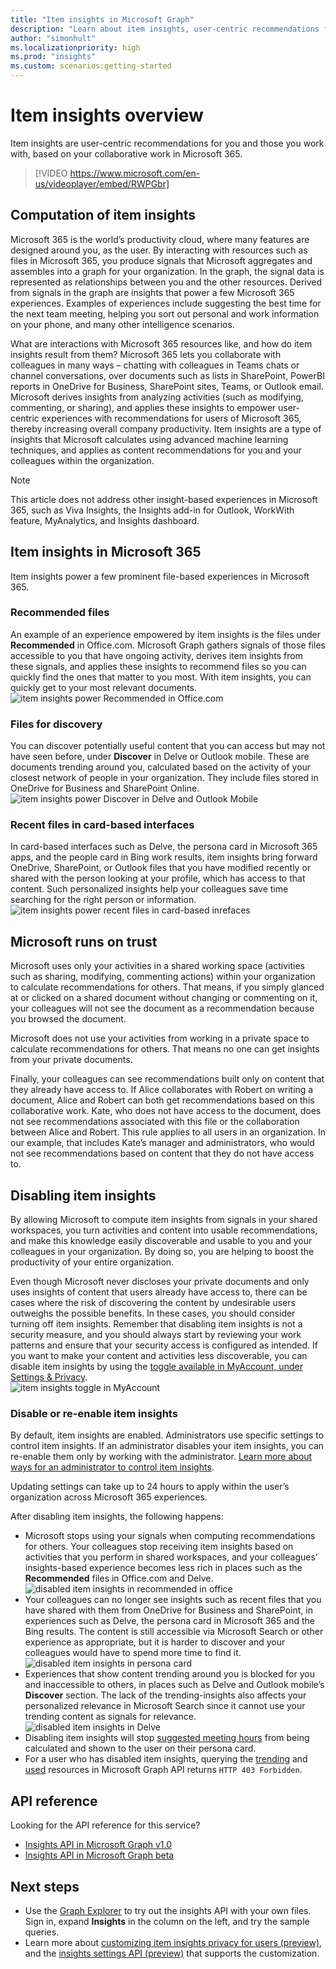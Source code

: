 ```yaml
---
title: "Item insights in Microsoft Graph"
description: "Learn about item insights, user-centric recommendations for you and those you work with, based on your collaborative work in Microsoft 365."
author: "simonhult"
ms.localizationpriority: high
ms.prod: "insights"
ms.custom: scenarios:getting-started
---
```

# Item insights overview

Item insights are user-centric recommendations for you and those you work with, based on your collaborative work in Microsoft 365.

> [!VIDEO https://www.microsoft.com/en-us/videoplayer/embed/RWPGbr] 

## Computation of item insights
Microsoft 365 is the world’s productivity cloud, where many features are designed around you, as the user. By interacting with resources such as files in Microsoft 365, you produce signals that Microsoft aggregates and assembles into a graph for your organization. In the graph, the signal data is represented as relationships between you and the other resources. Derived from signals in the graph are insights that power a few Microsoft 365 experiences. Examples of experiences include suggesting the best time for the next team meeting, helping you sort out personal and work information on your phone, and many other intelligence scenarios. 

What are interactions with Microsoft 365 resources like, and how do item insights result from them? Microsoft 365 lets you collaborate with colleagues in many ways – chatting with colleagues in Teams chats or channel conversations, over documents such as lists in SharePoint, PowerBI reports in OneDrive for Business, SharePoint sites, Teams, or Outlook email. Microsoft derives insights from analyzing activities (such as modifying, commenting, or sharing), and applies these insights to empower user-centric experiences with recommendations for users of Microsoft 365, thereby increasing overall company productivity. Item insights are a type of insights that Microsoft calculates using advanced machine learning techniques, and applies as content recommendations for you and your colleagues within the organization.

> [!NOTE]
> This article does not address other insight-based experiences in Microsoft 365, such as Viva Insights, the Insights add-in for Outlook, WorkWith feature, MyAnalytics, and Insights dashboard. 

## Item insights in Microsoft 365 
Item insights power a few prominent file-based experiences in Microsoft 365.

### Recommended files 
An example of an experience empowered by item insights is the files under **Recommended** in Office.com. Microsoft Graph gathers signals of those files accessible to you that have ongoing activity, derives item insights from these signals, and applies these insights to recommend files so you can quickly find the ones that matter to you most. With item insights, you can quickly get to your most relevant documents.
![item insights power Recommended in Office.com](images/Recommended-Office-com.PNG)

### Files for discovery 
You can discover potentially useful content that you can access but may not have seen before, under **Discover** in Delve or Outlook mobile. These are documents trending around you, calculated based on the activity of your closest network of people in your organization. They include files stored in OneDrive for Business and SharePoint Online.  
![item insights power Discover in Delve and Outlook Mobile](images/discover-Delve-OutlookMobile.PNG)

### Recent files in card-based interfaces 
In card-based interfaces such as Delve, the persona card in Microsoft 365 apps, and the people card in Bing work results, item insights bring forward OneDrive, SharePoint, or Outlook files that you have modified recently or shared with the person looking at your profile, which has access to that content. Such personalized insights help your colleagues save time searching for the right person or information.  
![item insights power recent files in card-based inrefaces](images/Recent-files-in-card-based-interfaces.PNG)

## Microsoft runs on trust
Microsoft uses only your activities in a shared working space (activities such as sharing, modifying, commenting actions) within your organization to calculate recommendations for others. That means, if you simply glanced at or clicked on a shared document without changing or commenting on it, your colleagues will not see the document as a recommendation because you browsed the document. 

Microsoft does not use your activities from working in a private space to calculate recommendations for others. That means no one can get insights from your private documents.  

Finally, your colleagues can see recommendations built only on content that they already have access to. If Alice collaborates with Robert on writing a document, 
Alice and Robert can both get recommendations based on this collaborative work. Kate, who does not have access to the document, does not see recommendations associated with this file or the collaboration between Alice and Robert. This rule applies to all users in an organization. In our example, that includes Kate’s manager and administrators, who would not see recommendations based on content that they do not have access to. 

## Disabling item insights
By allowing Microsoft to compute item insights from signals in your shared workspaces, you turn activities and content into usable recommendations, and make this knowledge easily discoverable and usable to you and your colleagues in your organization. By doing so, you are helping to boost the productivity of your entire organization.  

Even though Microsoft never discloses your private documents and only uses insights of content that users already have access to, there can be cases where the risk of discovering the content by undesirable users outweighs the possible benefits. In these cases, you should consider turning off item insights. Remember that disabling item insights is not a security measure, and you should always start by reviewing your work patterns and ensure that your security access is configured as intended. 
If you want to make your content and activities less discoverable, you can disable item insights by using the [toggle available in MyAccount, under Settings & Privacy](https://myaccount.microsoft.com/settingsandprivacy/privacy).  
![item insights toggle in MyAccount](images/item-insights-toggle-in-MyAccount.PNG)

### Disable or re-enable item insights 
By default, item insights are enabled. Administrators use specific settings to control item insights. If an administrator disables your item insights, you can re-enable them only by working with the administrator. 
[Learn more about ways for an administrator to control item insights](insights-customize-item-insights-privacy.md).

Updating settings can take up to 24 hours to apply within the user’s organization across Microsoft 365 experiences.

After disabling item insights, the following happens: 
* Microsoft stops using your signals when computing recommendations for others. Your colleagues stop receiving item insights based on activities that you perform in shared workspaces, and your colleagues’ insights-based experience becomes less rich in places such as the **Recommended** files in Office.com and Delve.
![disabled item insights in recommended in office](images/disabled-item-insights-in-office.PNG)
* Your colleagues can no longer see insights such as recent files that you have shared with them from OneDrive for Business and SharePoint, in experiences such as Delve, the persona card in Microsoft 365 and the Bing results. The content is still accessible via Microsoft Search or other experience as appropriate, but it is harder to discover and your colleagues would have to spend more time to find it.  
![disabled item insights in persona card](images/disabled-item-insights-in-persona-card.PNG)
* Experiences that show content trending around you is blocked for you and inaccessible to others, in places such as Delve and Outlook mobile’s **Discover** section. The lack of the trending-insights also affects your personalized relevance in Microsoft Search since it cannot use your trending content as signals for relevance.
![disabled item insights in Delve](images/disabled-item-insights-in-delve.PNG)
* Disabling item insights will stop [suggested meeting hours](https://support.microsoft.com/office/update-your-meeting-hours-using-the-profile-card-0613d113-d7c1-4faa-bb11-c8ba30a78ef1) from being calculated and shown to the user on their persona card. 
* For a user who has disabled item insights, querying the [trending](/graph/api/resources/insights-trending) and [used](/graph/api/resources/insights-used) resources in Microsoft Graph API returns `HTTP 403 Forbidden`.

## API reference

Looking for the API reference for this service?

- [Insights API in Microsoft Graph v1.0](/graph/api/resources/officegraphinsights)
- [Insights API in Microsoft Graph beta](/graph/api/resources/iteminsights?view=graph-rest-beta&preserve-view=true)


## Next steps

- Use the [Graph Explorer](https://developer.microsoft.com/graph/graph-explorer) to try out the insights API with your own files. Sign in, expand **Insights** in the column on the left, and try the sample queries.
- Learn more about [customizing item insights privacy for users (preview)](insights-customize-item-insights-privacy.md), and the [insights settings API (preview)](/graph/api/resources/insightssettings?view=graph-rest-beta&preserve-view=true) that supports the customization.
